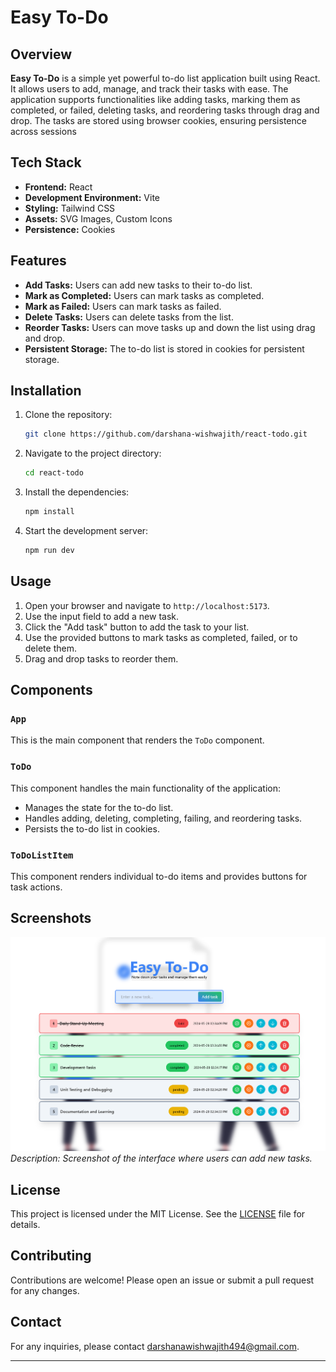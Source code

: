# Easy To-Do

## Overview
**Easy To-Do** is a simple yet powerful to-do list application built using React. It allows users to add, manage, and track their tasks with ease. The application supports functionalities like adding tasks, marking them as completed, or failed, deleting tasks, and reordering tasks through drag and drop. The tasks are stored using browser cookies, ensuring persistence across sessions

## Tech Stack
- **Frontend:** React
- **Development Environment:** Vite
- **Styling:** Tailwind CSS
- **Assets:** SVG Images, Custom Icons
- **Persistence:** Cookies

## Features
- **Add Tasks:** Users can add new tasks to their to-do list.
- **Mark as Completed:** Users can mark tasks as completed.
- **Mark as Failed:** Users can mark tasks as failed.
- **Delete Tasks:** Users can delete tasks from the list.
- **Reorder Tasks:** Users can move tasks up and down the list using drag and drop.
- **Persistent Storage:** The to-do list is stored in cookies for persistent storage.

## Installation
1. Clone the repository:
    ```bash
    git clone https://github.com/darshana-wishwajith/react-todo.git
    ```
2. Navigate to the project directory:
    ```bash
    cd react-todo
    ```
3. Install the dependencies:
    ```bash
    npm install
    ```
4. Start the development server:
    ```bash
    npm run dev
    ```

## Usage
1. Open your browser and navigate to `http://localhost:5173`.
2. Use the input field to add a new task.
3. Click the "Add task" button to add the task to your list.
4. Use the provided buttons to mark tasks as completed, failed, or to delete them.
5. Drag and drop tasks to reorder them.

## Components

### `App`
This is the main component that renders the `ToDo` component.

### `ToDo`
This component handles the main functionality of the application:
- Manages the state for the to-do list.
- Handles adding, deleting, completing, failing, and reordering tasks.
- Persists the to-do list in cookies.

### `ToDoListItem`
This component renders individual to-do items and provides buttons for task actions.

## Screenshots
![UI](./Screenshots/app.png)
*Description: Screenshot of the interface where users can add new tasks.*

## License
This project is licensed under the MIT License. See the [LICENSE](LICENSE) file for details.

## Contributing
Contributions are welcome! Please open an issue or submit a pull request for any changes.

## Contact
For any inquiries, please contact [darshanawishwajith494@gmail.com](mailto:your-email@example.com).

---
